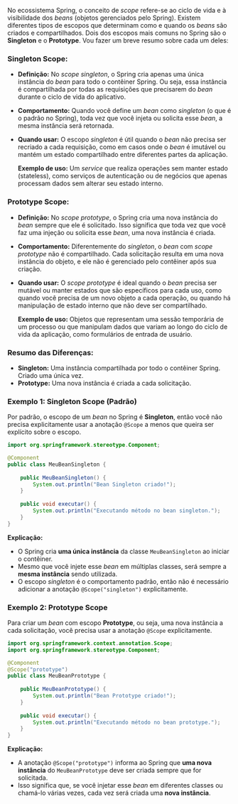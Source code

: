 No ecossistema Spring, o conceito de _scope_ refere-se ao ciclo de vida e à visibilidade dos _beans_ (objetos gerenciados pelo Spring). Existem diferentes tipos de escopos que determinam como e quando os _beans_ são criados e compartilhados. Dois dos escopos mais comuns no Spring são o **Singleton** e o **Prototype**. Vou fazer um breve resumo sobre cada um deles:

### Singleton Scope:

- **Definição:** No _scope_ _singleton_, o Spring cria apenas uma única instância do _bean_ para todo o contêiner Spring. Ou seja, essa instância é compartilhada por todas as requisições que precisarem do _bean_ durante o ciclo de vida do aplicativo.
    
- **Comportamento:** Quando você define um _bean_ como _singleton_ (o que é o padrão no Spring), toda vez que você injeta ou solicita esse _bean_, a mesma instância será retornada.
    
- **Quando usar:** O escopo _singleton_ é útil quando o _bean_ não precisa ser recriado a cada requisição, como em casos onde o _bean_ é imutável ou mantém um estado compartilhado entre diferentes partes da aplicação.
    
    **Exemplo de uso:** Um _service_ que realiza operações sem manter estado (stateless), como serviços de autenticação ou de negócios que apenas processam dados sem alterar seu estado interno.
    

### Prototype Scope:

- **Definição:** No _scope_ _prototype_, o Spring cria uma nova instância do _bean_ sempre que ele é solicitado. Isso significa que toda vez que você faz uma injeção ou solicita esse _bean_, uma nova instância é criada.
    
- **Comportamento:** Diferentemente do _singleton_, o _bean_ com _scope_ _prototype_ não é compartilhado. Cada solicitação resulta em uma nova instância do objeto, e ele não é gerenciado pelo contêiner após sua criação.
    
- **Quando usar:** O _scope_ _prototype_ é ideal quando o _bean_ precisa ser mutável ou manter estados que são específicos para cada uso, como quando você precisa de um novo objeto a cada operação, ou quando há manipulação de estado interno que não deve ser compartilhado.
    
    **Exemplo de uso:** Objetos que representam uma sessão temporária de um processo ou que manipulam dados que variam ao longo do ciclo de vida da aplicação, como formulários de entrada de usuário.

### Resumo das Diferenças:

- **Singleton:** Uma instância compartilhada por todo o contêiner Spring. Criado uma única vez.
- **Prototype:** Uma nova instância é criada a cada solicitação.

### Exemplo 1: Singleton Scope (Padrão)

Por padrão, o escopo de um _bean_ no Spring é **Singleton**, então você não precisa explicitamente usar a anotação `@Scope` a menos que queira ser explícito sobre o escopo.
```java
import org.springframework.stereotype.Component;

@Component
public class MeuBeanSingleton {
    
    public MeuBeanSingleton() {
        System.out.println("Bean Singleton criado!");
    }
    
    public void executar() {
        System.out.println("Executando método no bean singleton.");
    }
}

```
**Explicação:**

- O Spring cria **uma única instância** da classe `MeuBeanSingleton` ao iniciar o contêiner.
- Mesmo que você injete esse _bean_ em múltiplas classes, será sempre a **mesma instância** sendo utilizada.
- O escopo _singleton_ é o comportamento padrão, então não é necessário adicionar a anotação `@Scope("singleton")` explicitamente.

### Exemplo 2: Prototype Scope

Para criar um _bean_ com escopo **Prototype**, ou seja, uma nova instância a cada solicitação, você precisa usar a anotação `@Scope` explicitamente.
```java
import org.springframework.context.annotation.Scope;
import org.springframework.stereotype.Component;

@Component
@Scope("prototype")
public class MeuBeanPrototype {
    
    public MeuBeanPrototype() {
        System.out.println("Bean Prototype criado!");
    }
    
    public void executar() {
        System.out.println("Executando método no bean prototype.");
    }
}
```
**Explicação:**

- A anotação `@Scope("prototype")` informa ao Spring que **uma nova instância** do `MeuBeanPrototype` deve ser criada sempre que for solicitada.
- Isso significa que, se você injetar esse _bean_ em diferentes classes ou chamá-lo várias vezes, cada vez será criada uma **nova instância**.